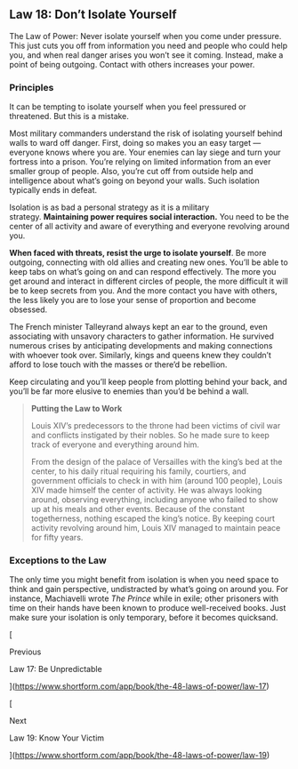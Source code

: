 ## Law 18: Don’t Isolate Yourself

The Law of Power: Never isolate yourself when you come under pressure. This just cuts you off from information you need and people who could help you, and when real danger arises you won’t see it coming. Instead, make a point of being outgoing. Contact with others increases your power.

### Principles

It can be tempting to isolate yourself when you feel pressured or threatened. But this is a mistake.

Most military commanders understand the risk of isolating yourself behind walls to ward off danger. First, doing so makes you an easy target — everyone knows where you are. Your enemies can lay siege and turn your fortress into a prison. You’re relying on limited information from an ever smaller group of people. Also, you’re cut off from outside help and intelligence about what’s going on beyond your walls. Such isolation typically ends in defeat.

Isolation is as bad a personal strategy as it is a military strategy. **Maintaining power requires social interaction.** You need to be the center of all activity and aware of everything and everyone revolving around you.

**When faced with threats, resist the urge to isolate yourself**. Be more outgoing, connecting with old allies and creating new ones. You’ll be able to keep tabs on what’s going on and can respond effectively. The more you get around and interact in different circles of people, the more difficult it will be to keep secrets from you. And the more contact you have with others, the less likely you are to lose your sense of proportion and become obsessed.

The French minister Talleyrand always kept an ear to the ground, even associating with unsavory characters to gather information. He survived numerous crises by anticipating developments and making connections with whoever took over. Similarly, kings and queens knew they couldn’t afford to lose touch with the masses or there’d be rebellion.

Keep circulating and you’ll keep people from plotting behind your back, and you’ll be far more elusive to enemies than you’d be behind a wall.

> **Putting the Law to Work**
> 
> Louis XIV’s predecessors to the throne had been victims of civil war and conflicts instigated by their nobles. So he made sure to keep track of everyone and everything around him.
> 
> From the design of the palace of Versailles with the king’s bed at the center, to his daily ritual requiring his family, courtiers, and government officials to check in with him (around 100 people), Louis XIV made himself the center of activity. He was always looking around, observing everything, including anyone who failed to show up at his meals and other events. Because of the constant togetherness, nothing escaped the king’s notice. By keeping court activity revolving around him, Louis XIV managed to maintain peace for fifty years.

### Exceptions to the Law

The only time you might benefit from isolation is when you need space to think and gain perspective, undistracted by what’s going on around you. For instance, Machiavelli wrote _The Prince_ while in exile; other prisoners with time on their hands have been known to produce well-received books. Just make sure your isolation is only temporary, before it becomes quicksand.

[

Previous

Law 17: Be Unpredictable

](https://www.shortform.com/app/book/the-48-laws-of-power/law-17)

[

Next

Law 19: Know Your Victim

](https://www.shortform.com/app/book/the-48-laws-of-power/law-19)